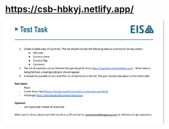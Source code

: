 # https://csb-hbkyj.netlify.app/

![alt text](https://github.com/KirillKirll/KirillKirll-EIS_group_test_task/blob/master/%D0%A1%D0%BD%D0%B8%D0%BC%D0%BE%D0%BA.PNG)


